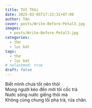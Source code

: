 ```yaml
---
title: Tốt Thôi
date: 2025-03-05T17:23:31+07:00
author: TAn
cover: posts/Write-Before-Petal3.jpg
images:
  - posts/Write-Before-Petal3.jpg
categories:
  - thơ
  - lục bát
tags:
  - thơ
  - lục bát
# nolastmod: true
draft: false
---
```


Biết mình chưa tốt nên thôi  
Mong người kéo đến mời tôi cốc trà  
Nước sông nước giếng thôi mà  
Không cùng chung lối pha trà, rửa chân.